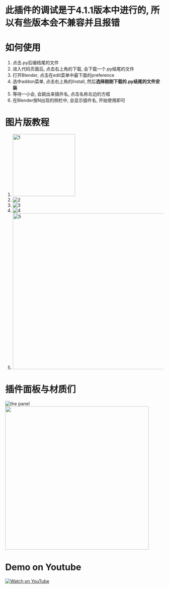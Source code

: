 # **此插件的调试是于4.1.1版本中进行的, 所以有些版本会不兼容并且报错**

# 如何使用
1. 点击.py后缀结尾的文件
2. 进入代码页面后, 点击右上角的下载, 会下载一个.py结尾的文件
3. 打开Blender, 点击在edit菜单中最下面的preference
4. 选中addon菜单, 点击右上角的Install, 然后**选择刚刚下载的.py结尾的文件安装**
5. 等待一小会, 会跳出来插件名, 点击名称左边的方框
6. 在Blender按N出现的侧栏中, 会显示插件名, 开始使用即可

# 图片版教程
1. <img width="198" alt="1" src="https://github.com/user-attachments/assets/6abe01ac-fbc5-47e8-bdc4-d6e45c0e5bf8">
2. ![2](https://github.com/user-attachments/assets/85182864-e7ba-43c2-b9f6-8f23eed3978c)
3. ![3](https://github.com/user-attachments/assets/a11cb922-28fd-4f0c-866e-1eeac229046d)
4. ![4](https://github.com/user-attachments/assets/241d38c0-36d3-4a52-89a8-8041100b6877)
5.  <img width="497" alt="5" src="https://github.com/user-attachments/assets/a4b6f92c-8929-47b9-8933-a544821eefaa">

# 插件面板与材质们

![the panel](https://github.com/user-attachments/assets/434c2eda-52eb-4c97-a4bb-a22938168cdb) <img src="https://github.com/user-attachments/assets/9e85e3e1-8943-47be-a0af-364398d7153d" width="456px">

# Demo on Youtube
[![Watch on YouTube](https://img.youtube.com/vi/1eLj7udVlto/0.jpg)](https://www.youtube.com/watch?v=1eLj7udVlto)
